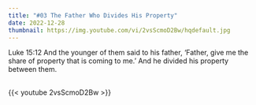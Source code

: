 ```yaml
---
title: "#03 The Father Who Divides His Property"
date: 2022-12-28
thumbnail: https://img.youtube.com/vi/2vsScmoD2Bw/hqdefault.jpg
---
```

Luke 15:12 And the younger of them said to his father, ‘Father, give me the share of property that is coming to me.’ And he divided his property between them.
## <!--more-->

{{< youtube 2vsScmoD2Bw >}}
